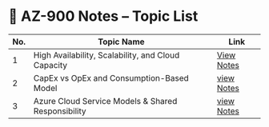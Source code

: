 # 📘 AZ-900 Notes – Topic List

| No. | Topic Name                                                        | Link                                                                                                                        |
|-----|-------------------------------------------------------------------|-----------------------------------------------------------------------------------------------------------------------------|
| 1   | High Availability, Scalability, and Cloud Capacity                | [View Notes](https://github.com/Rudraksh121a/az-900-notes/blob/main/Notes/01-High%20Availability,%20Scalability,%20and%20Cloud%20Capacity/High%20Availability,%20Scalability,%20and%20Cloud%20Capacity.md) |
| 2   | CapEx vs OpEx and Consumption-Based Model                         | [view Notes](https://github.com/Rudraksh121a/az-900-notes/blob/main/Notes/02-CapEx%20vs%20OpEx%20and%20Consumption-Based%20Model/CapEx%20vs%20OpEx%20and%20Consumption-Based%20Model.md)|
|3    |   Azure Cloud Service Models & Shared Responsibility              |  [view Notes](https://github.com/Rudraksh121a/az-900-notes/blob/main/Notes/03-Azure%20Cloud%20Service%20Models%20%26%20Shared%20Responsibility/Azure%20Cloud%20Service%20Models%20%26%20Shared%20Responsibility.md)|
